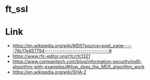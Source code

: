 # ft_ssl


# Link
- https://en.wikipedia.org/wiki/MD5?source=post_page-----78c17e657794--------------------------------#
- https://www.rfc-editor.org/rfc/rfc1321
- https://www.comparitech.com/blog/information-security/md5-algorithm-with-examples/#How_does_the_MD5_algorithm_work
- https://en.wikipedia.org/wiki/SHA-2